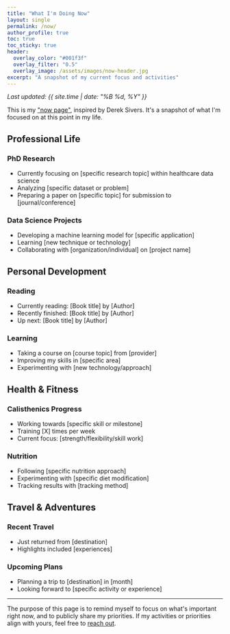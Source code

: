 ```yaml
---
title: "What I'm Doing Now"
layout: single
permalink: /now/
author_profile: true
toc: true
toc_sticky: true
header:
  overlay_color: "#001f3f"
  overlay_filter: "0.5"
  overlay_image: /assets/images/now-header.jpg
excerpt: "A snapshot of my current focus and activities"
---
```


<div class="now-intro">
  <p><em>Last updated: {{ site.time | date: "%B %d, %Y" }}</em></p>
  <p>This is my <a href="https://nownownow.com/about" target="_blank">"now page"</a>, inspired by Derek Sivers. It's a snapshot of what I'm focused on at this point in my life.</p>
</div>

## Professional Life

### PhD Research
- Currently focusing on [specific research topic] within healthcare data science
- Analyzing [specific dataset or problem]
- Preparing a paper on [specific topic] for submission to [journal/conference]

### Data Science Projects
- Developing a machine learning model for [specific application]
- Learning [new technique or technology]
- Collaborating with [organization/individual] on [project name]

## Personal Development

### Reading
- Currently reading: [Book title] by [Author]
- Recently finished: [Book title] by [Author]
- Up next: [Book title] by [Author]

### Learning
- Taking a course on [course topic] from [provider]
- Improving my skills in [specific area]
- Experimenting with [new technology/approach]

## Health & Fitness

### Calisthenics Progress
- Working towards [specific skill or milestone]
- Training [X] times per week
- Current focus: [strength/flexibility/skill work]

### Nutrition
- Following [specific nutrition approach]
- Experimenting with [specific diet modification]
- Tracking results with [tracking method]

## Travel & Adventures

### Recent Travel
- Just returned from [destination]
- Highlights included [experiences]

### Upcoming Plans
- Planning a trip to [destination] in [month]
- Looking forward to [specific activity or experience]

---

<div class="now-footer">
  <p>The purpose of this page is to remind myself to focus on what's important right now, and to publicly share my priorities. If my activities or priorities align with yours, feel free to <a href="/contact/">reach out</a>.</p>
</div> 